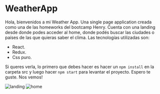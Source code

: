 # WeatherApp

Hola, bienvenidos a mi Weather App. Una single page application creada como una de las homeworks del bootcamp Henry.
Cuenta con una landing desde donde podes acceder al home, donde podés buscar las ciudades o países de las que quieras saber el clima.
Las tecnologías utilizadas son:
- React.
- Redux.
- Css puro.

Si queres verla, lo primero que debes hacer es hacer un `npm install` en la carpeta src y luego hacer `npm start` para levantar el proyecto.
Espero te guste.
Nos vemos!

![landing](https://user-images.githubusercontent.com/87136807/181391267-8a7e55b8-1788-4fe3-8dfa-3ce674a907c5.jpg)
![home](https://user-images.githubusercontent.com/87136807/181391281-008dae19-2d3a-43e8-9f9b-39a1a9d4b47a.jpg)
